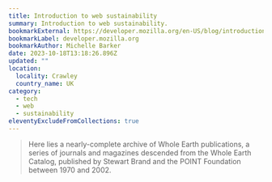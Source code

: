 ```yaml
---
title: Introduction to web sustainability
summary: Introduction to web sustainability.
bookmarkExternal: https://developer.mozilla.org/en-US/blog/introduction-to-web-sustainability/
bookmarkLabel: developer.mozilla.org
bookmarkAuthor: Michelle Barker
date: 2023-10-18T13:18:26.896Z
updated: ""
location:
  locality: Crawley
  country_name: UK
category:
  - tech
  - web
  - sustainability
eleventyExcludeFromCollections: true
---
```


> Here lies a nearly-complete archive of Whole Earth publications, a series of journals and magazines descended from the Whole Earth Catalog, published by Stewart Brand and the POINT Foundation between 1970 and 2002.
